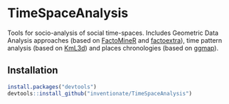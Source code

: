 # TimeSpaceAnalysis

Tools for socio-analysis of social time-spaces. Includes Geometric Data Analysis approaches (based on [FactoMineR](http://factominer.free.fr) and [factoextra](https://github.com/kassambara/factoextra)), time pattern analysis (based on [KmL3d](http://www.cmpbjournal.com/article/S0169-2607(12)00213-1/abstract)) and places chronologies (based on [ggmap](https://journal.r-project.org/archive/2013-1/kahle-wickham.pdf)).

## Installation

``` r
install.packages("devtools")
devtools::install_github("inventionate/TimeSpaceAnalysis")
```
